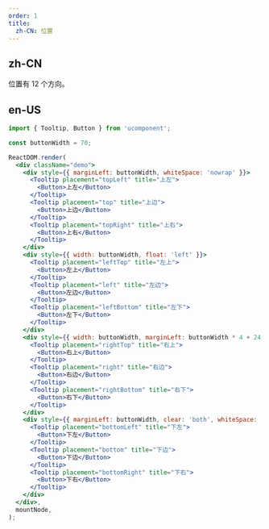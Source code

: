 ```yaml
---
order: 1
title:
  zh-CN: 位置
---
```


## zh-CN

位置有 12 个方向。

## en-US

```jsx
import { Tooltip, Button } from 'ucomponent';

const buttonWidth = 70;

ReactDOM.render(
  <div className="demo">
    <div style={{ marginLeft: buttonWidth, whiteSpace: 'nowrap' }}>
      <Tooltip placement="topLeft" title="上左">
        <Button>上左</Button>
      </Tooltip>
      <Tooltip placement="top" title="上边">
        <Button>上边</Button>
      </Tooltip>
      <Tooltip placement="topRight" title="上右">
        <Button>上右</Button>
      </Tooltip>
    </div>
    <div style={{ width: buttonWidth, float: 'left' }}>
      <Tooltip placement="leftTop" title="左上">
        <Button>左上</Button>
      </Tooltip>
      <Tooltip placement="left" title="左边">
        <Button>左边</Button>
      </Tooltip>
      <Tooltip placement="leftBottom" title="左下">
        <Button>左下</Button>
      </Tooltip>
    </div>
    <div style={{ width: buttonWidth, marginLeft: buttonWidth * 4 + 24 }}>
      <Tooltip placement="rightTop" title="右上">
        <Button>右上</Button>
      </Tooltip>
      <Tooltip placement="right" title="右边">
        <Button>右边</Button>
      </Tooltip>
      <Tooltip placement="rightBottom" title="右下">
        <Button>右下</Button>
      </Tooltip>
    </div>
    <div style={{ marginLeft: buttonWidth, clear: 'both', whiteSpace: 'nowrap' }}>
      <Tooltip placement="bottomLeft" title="下左">
        <Button>下左</Button>
      </Tooltip>
      <Tooltip placement="bottom" title="下边">
        <Button>下边</Button>
      </Tooltip>
      <Tooltip placement="bottomRight" title="下右">
        <Button>下右</Button>
      </Tooltip>
    </div>
  </div>,
  mountNode,
);
```

<style>
.code-box-demo .demo {
  overflow: auto;
}
.code-box-demo .ant-btn {
  margin-right: 8px;
  margin-bottom: 8px;
}
.code-box-demo .ant-btn-rtl {
  margin-right: 0;
  margin-left: 8px;
  margin-bottom: 8px;
}
#components-tooltip-demo-placement .ant-btn {
  width: 70px;
  text-align: center;
  padding: 0;
}
</style>
